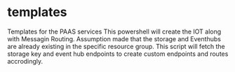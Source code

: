 # templates
 Templates for the PAAS services
 This powershell will create the IOT along with Messagin Routing.
 Assumption made that the storage and Eventhubs are already existing in the specific resource group.
 This script will fetch the storage key and event hub endpoints to create custom endpoints and routes accrodingly.
 
 
